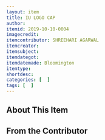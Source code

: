 ```yaml
---
layout: item
title: IU LOGO CAP 
author: 
itemid: 2019-10-10-0004
imagecredit: 
itemcontributor: SHREEHARI AGARWAL
itemcreator: 
itemsubject: 
itemdategot: 
itemdatemade: Bloomington
itemtype: 
shortdesc: 
categories: [  ]
tags: [  ]
---
```

## About This Item


## From the Contributor
